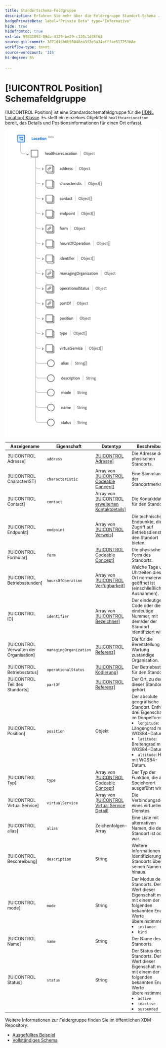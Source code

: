 ```yaml
---
title: Standortschema-Feldgruppe
description: Erfahren Sie mehr über die Feldergruppe Standort-Schema .
badgePrivateBeta: label="Private Beta" type="Informative"
hide: true
hidefromtoc: true
exl-id: 99831093-89da-4329-be29-c130c1d48f63
source-git-commit: 3071d16b6b98040ea3f2e3a34efffae517253b8e
workflow-type: tm+mt
source-wordcount: '316'
ht-degree: 6%

---
```


# [!UICONTROL Position] Schemafeldgruppe

[!UICONTROL Position] ist eine Standardschemafeldgruppe für die [[!DNL Location] Klasse](../classes/location.md). Es stellt ein einzelnes Objektfeld `healthcareLocation` bereit, das Details und Positionsinformationen für einen Ort erfasst.

![Feldgruppenstruktur](../../../images/healthcare/field-groups/location.png)

| Anzeigename | Eigenschaft | Datentyp | Beschreibung |
| --- | --- | --- | --- |
| [!UICONTROL Adresse] | `address` | [[!UICONTROL Adresse]](../data-types/address.md) | Die Adresse des physischen Standorts. |
| [!UICONTROL CharacterIST] | `characteristic` | Array von [[!UICONTROL Codeable Concept]](../data-types/codeable-concept.md) | Eine Sammlung der Standortmerkmale. |
| [!UICONTROL Contact] | `contact` | Array von [[!UICONTROL erweiterten Kontaktdetails]](../data-types/extended-contact-detail.md) | Die Kontaktdaten für den Standort. |
| [!UICONTROL Endpunkt] | `endpoint` | Array von [[!UICONTROL Verweis]](../data-types/reference.md) | Die technischen Endpunkte, die Zugriff auf Betriebsdienste für den Standort bieten. |
| [!UICONTROL Formular] | `form` | [[!UICONTROL Codeable Concept]](../data-types/codeable-concept.md) | Die physische Form des Standorts. |
| [!UICONTROL Betriebsstunden] | `hoursOfOperation` | Array von [[!UICONTROL Verfügbarkeit]](../data-types/availability.md) | Welche Tage und Uhrzeiten dieser Ort normalerweise geöffnet ist (einschließlich Ausnahmen). |
| [!UICONTROL ID] | `identifier` | Array von [[!UICONTROL Bezeichner]](../data-types/identifier.md) | Der eindeutige Code oder die eindeutige Nummer, mit dem/der der Standort identifiziert wird. |
| [!UICONTROL Verwalten der Organisation] | `managingOrganization` | [[!UICONTROL Referenz]](../data-types/reference.md) | Die für die Bereitstellung und Wartung zuständige Organisation. |
| [!UICONTROL Betriebsstatus] | `operationalStatus` | [[!UICONTROL Kodierung]](../data-types/coding.md) | Der Betriebsstatus für den Standort. |
| [!UICONTROL Teil des Standorts] | `partOf` | [[!UICONTROL Referenz]](../data-types/reference.md) | Der Ort, zu dem dieser Standort gehört. |
| [!UICONTROL Position] | `position` | Objekt | Der absolute geografische Standort. Enthält drei Eigenschaften im Doppelformat: <li>`longitude`: Längengrad mit WGS84-Datum</li> <li>`latitude`: Breitengrad mit WGS84-Datum.</li> <li>`altitude`: Höhe mit WGS84-Datum.</li> |
| [!UICONTROL Typ] | `type` | Array von [[!UICONTROL Codeable Concept]](../data-types/codeable-concept.md) | Der Typ der Funktion, die am Speicherort ausgeführt wird. |
| [!UICONTROL Virtual Service] | `virtualService` | Array von [[!UICONTROL Virtual Service Detail]](../data-types/virtual-service-detail.md) | Die Verbindungsdetails eines virtuellen Dienstes. |
| [!UICONTROL alias] | `alias` | Zeichenfolgen-Array | Eine Liste mit alternativen Namen, die der Standort ist oder war. |
| [!UICONTROL Beschreibung] | `description` | String | Weitere Informationen zur Identifizierung des Standorts über seinen Namen hinaus. |
| [!UICONTROL mode] | `mode` | String | Der Modus des Standorts. Der Wert dieser Eigenschaft muss mit einem der folgenden bekannten Enum-Werte übereinstimmen. <li> `instance` </li> <li> `kind` </li> |
| [!UICONTROL Name] | `name` | String | Der Name des Standorts. |
| [!UICONTROL Status] | `status` | String | Der Status des Standorts. Der Wert dieser Eigenschaft muss mit einem der folgenden bekannten Enum-Werte übereinstimmen. <li> `active` </li> <li> `inactive` </li> <li> `suspended` </li> |

Weitere Informationen zur Feldergruppe finden Sie im öffentlichen XDM-Repository:

* [Ausgefülltes Beispiel](https://github.com/adobe/xdm/blob/master/extensions/industry/healthcare/fhir/fieldgroups/location.example.1.json)
* [Vollständiges Schema](https://github.com/adobe/xdm/blob/master/extensions/industry/healthcare/fhir/fieldgroups/location.schema.json)
